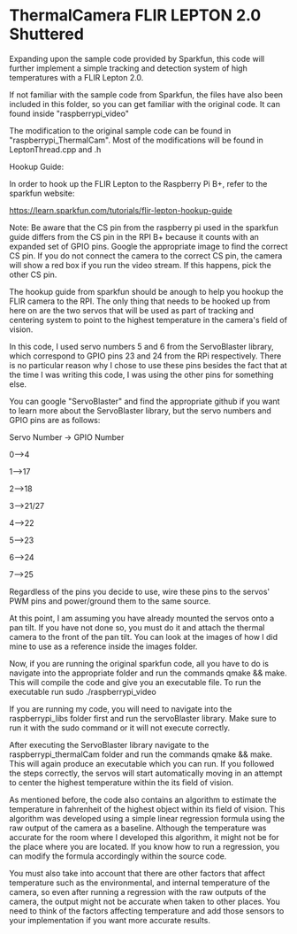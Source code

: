 # ThermalCamera FLIR LEPTON 2.0 Shuttered

Expanding upon the sample code provided by Sparkfun, this code will further implement
a simple tracking and detection system of high temperatures with a FLIR Lepton 2.0.

If not familiar with the sample code from Sparkfun, the files have also been included in this
folder, so you can get familiar with the original code. It can found inside "raspberrypi_video"

The modification to the original sample code can be found in "raspberrypi_ThermalCam". Most of the modifications will be found in LeptonThread.cpp and .h

Hookup Guide:

In order to hook up the FLIR Lepton to the Raspberry Pi B+, refer to the sparkfun website:

https://learn.sparkfun.com/tutorials/flir-lepton-hookup-guide

Note: Be aware that the CS pin from the raspberry pi used in the sparkfun guide differs from the CS pin in the RPI B+ because it counts with an expanded set of GPIO pins. Google the appropriate image to find the correct CS pin. If you do not connect the camera to the correct CS pin, the camera will show a red box if you run the video stream. If this happens, pick the other CS pin.

The hookup guide from sparkfun should be anough to help you hookup the FLIR camera to the RPI.
The only thing that needs to be hooked up from here on are the two servos that will be used as part of tracking and centering system to point to the highest temperature in the camera's field of vision.

In this code, I used servo numbers 5 and 6 from the ServoBlaster library, which correspond to GPIO pins 23 and 24 from the RPi respectively. There is no particular reason why I chose to use these pins besides the fact that at the time I was writing this code, I was using the other pins for something else.

You can google "ServoBlaster" and find the appropriate github if you want to learn more about the ServoBlaster library, but the servo numbers and GPIO pins are as follows:

Servo Number -> GPIO Number

0-->4

1-->17

2-->18

3-->21/27

4-->22

5-->23

6-->24

7-->25

Regardless of the pins you decide to use, wire these pins to the servos' PWM pins and power/ground them to the same source.

At this point, I am assuming you have already mounted the servos onto a pan tilt. If you have not done so, you must do it and attach the thermal camera to the front of the pan tilt. You can look at the images of how I did mine to use as a reference inside the images folder.

Now, if you are running the original sparkfun code, all you have to do is navigate into the appropriate folder and run the commands qmake && make. This will compile the code and give you an executable file. To run the executable run sudo ./raspberrypi_video

If you are running my code, you will need to navigate into the raspberrypi_libs folder first and run the servoBlaster library. Make sure to run it with the sudo command or it will not execute correctly. 

After executing the ServoBlaster library navigate to the raspberrypi_thermalCam folder and run the commands qmake && make. This will again produce an executable which you can run. If you followed the steps correctly, the servos will start automatically moving in an attempt to center the highest temperature within the its field of vision.

As mentioned before, the code also contains an algorithm to estimate the temperature in fahrenheit of the highest object within its field of vision. This algorithm was developed using a simple linear regression formula using the raw output of the camera as a baseline. Although the temperature was accurate for the room where I developed this algorithm, it might not be for the place where you are located. If you know how to run a regression, you can modify the formula accordingly within the source code.

You must also take into account that there are other factors that affect temperature such as the environmental, and internal temperature of the camera, so even after running a regression with the raw outputs of the camera, the output might not be accurate when taken to other places. You need to think of the factors affecting temperature and add those sensors to your implementation if you want more accurate results.
